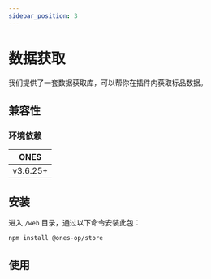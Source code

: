```yaml
---
sidebar_position: 3
---
```


# 数据获取

我们提供了一套数据获取库，可以帮你在插件内获取标品数据。

## 兼容性

### 环境依赖

|   ONES   |
| :------: |
| v3.6.25+ |

## 安装

进入 `/web` 目录，通过以下命令安装此包：

```bash npm2yarn
npm install @ones-op/store
```

## 使用
